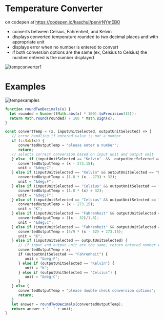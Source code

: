 # Temperature Converter
 
 on codepen at https://codepen.io/kaschul/pen/rNYmEBO

- converts between Celsius, Fahrenheit, and Kelvin
- displays converted temperature rounded to two decimal places and with appropriate unit
- displays error when no number is entered to convert
- if both conversion options are the same (ex, Celsius to Celsius) the number entered is the number displayed

![tempconverter1](https://user-images.githubusercontent.com/47723396/183964499-2a4b10fc-eb01-48ec-b06e-86b1f249a3ea.JPG)

# Examples

![tempexamples](https://user-images.githubusercontent.com/47723396/184039667-921c9a4f-8c67-4e8a-befe-72c9182a62e2.png)

```js
function roundTwoDecimals(x) {
  let rounded = Number((Math.abs(x) * 100).toPrecision(15));
  return Math.round(rounded) / 100 * Math.sign(x);
}

const convertTemp = (x, inputUnitSelected, outputUnitSelected) => {
   // error handling if entered value is not a number
   if (isNaN(x)) {
      convertedOutputTemp = "please enter a number";
      return;
   // selects correct conversion based on input unit and output unit
   } else  if (inputUnitSelected == "Kelvin"  &&  outputUnitSelected == "Celsius") {
      convertedOutputTemp = (x - 273.15);
      unit = "&deg;C";
   } else if (inputUnitSelected == "Kelvin" && outputUnitSelected == "Fahrenheit") {
      convertedOutputTemp = (1.8 * (x - 273) + 32);
      unit = "&deg;F";
   } else if (inputUnitSelected == "Celsius" && outputUnitSelected == "Fahrenheit") {
      convertedOutputTemp = (1.8 * (x) + 32);
      unit = "&deg;F";
   } else if (inputUnitSelected == "Celsius" && outputUnitSelected == "Kelvin") {
      convertedOutputTemp = (x + 273.15);
      unit = "K";
   } else if (inputUnitSelected == "Fahrenheit" && outputUnitSelected == "Celsius") {
      convertedOutputTemp = ((x - 32)/1.8);
      unit = "&deg;C";
   } else if (inputUnitSelected == "Fahrenheit" && outputUnitSelected == "Kelvin") {
      convertedOutputTemp = (5/9 * (x - 32) + 273.15);
      unit = "K";
   } else if (inputUnitSelected == outputUnitSelected) {
      // if input and output unit are the same, return entered number with appropriate unit
      convertedOutputTemp = x;
      if (outputUnitSelected == "Fahrenheit") {
         unit = "&deg;F";
      } else if (outputUnitSelected == "Kelvin") {
         unit = "K";
      } else if (outputUnitSelected == "Celsius") {
         unit = "&deg;C";
      }
   } else {
      convertedOutputTemp = "please double check conversion options";
      return;
   }
   let answer = roundTwoDecimals(convertedOutputTemp);
   return answer + '  ' + unit;
}
```
